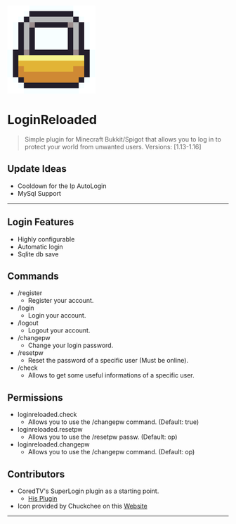 <a href="https://www.spigotmc.org/resources/loginreloaded.81861/"><img src="https://raw.githubusercontent.com/8bitFra/LoginReloaded/master/icon%20-%20byChuckchee.png" title="FVCproductions" alt="FVCproductions" width="200" height="200"></a>



# LoginReloaded

> Simple plugin for Minecraft Bukkit/Spigot that allows you to log in to protect your world from unwanted users. Versions: [1.13-1.16]


## Update Ideas

- Cooldown for the Ip AutoLogin
- MySql Support

---
## Login Features
- Highly configurable
- Automatic login
- Sqlite db save


## Commands

- /register
  - Register your account.
- /login
  - Login your account.
- /logout
  - Logout your account.
- /changepw
  - Change your login password.
- /resetpw
  - Reset the password of a specific user (Must be online).
- /check
  - Allows to get some useful informations of a specific user.

## Permissions

- loginreloaded.check
  - Allows you to use the /changepw command. (Default: true)
- loginreloaded.resetpw
  - Allows you to use the /resetpw passw. (Default: op)
- loginreloaded.changepw
  - Allows you to use the /changepw command. (Default: op)

## Contributors
- CoredTV's SuperLogin plugin as a starting point.
  - <a href="https://www.spigotmc.org/resources/superlogin-a-login-system.20324/">His Plugin</a>
- Icon provided by Chuckchee on this <a href="https://icons-for-free.com/lock-131982518830500474/">Website</a>
---

